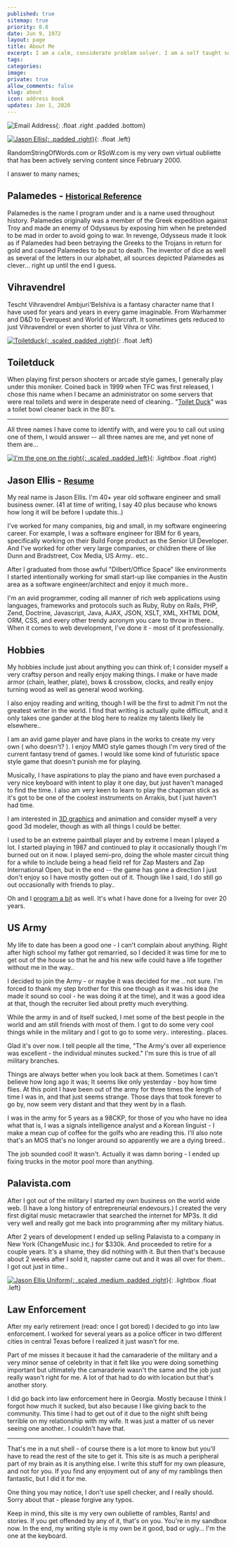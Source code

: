 ```yaml
---
published: true
sitemap: true
priority: 0.8
date: Jun 9, 1972
layout: page
title: About Me
excerpt: I am a calm, considerate problem solver. I am a self taught software engineer and have worked with computers all my life. I am familiar with and have used most major operating systems and have an almost intuitive understanding of all major software packages, as well as having professional experience with most of them.
tags:
categories:
image:
private: true
allow_comments: false
slug: about
icon: address book
updates: Jan 1, 2020
---
```


![Email Address](/images/1972/email.gif){: .float .right .padded .bottom}

[![Jason Ellis](/images/photos/me/jason-ellis-square.png){: .padded .right}](/images/photos/me/jason-ellis-square.png "Jason Ellis"){: .float .left}

<!-- audio controls class='float right'>
  <source src="/images/1972/about.ogg" type="audio/ogg" />
</audio -->

RandomStringOfWords.com or RSoW.com is my very own virtual oubliette that has been actively serving content since February 2000.

I answer to many names;

## Palamedes - <small>[Historical Reference](/palamedes/ "Palamedes Historical Reference")</small>

Palamedes is the name I program under and is a name used throughout history.  Palamedes originally was a member of the Greek expedition against Troy and made an enemy of Odysseus by exposing him when he pretended to be mad in order to avoid going to war.  In revenge, Odysseus made it look as if Palamedes had been betraying the Greeks to the Trojans in return for gold and caused Palamedes to be put to death.  The inventor of dice as well as several of the letters in our alphabet, all sources depicted Palamedes as clever... right up until the end I guess.

## Vihravendrel

Tescht Vihravendrel Ambjuri'Belshiva is a fantasy character name that I have used for years and years in every game imaginable. From Warhammer and D&amp;D to Everquest and World of Warcraft.  It sometimes gets reduced to just Vihravendrel or even shorter to just Vihra or Vihr.

[![Toiletduck](/images/1972/toiletduck-200x200.jpg){: .scaled .padded .right}](/images/1972/toiletduck-200x200.jpg "Toiletduck"){: .float .left}

## Toiletduck

When playing first person shooters or arcade style games, I generally play under this moniker. Coined back in 1999 when TFC was first released, I chose this name when I became an administrator on some servers that were real toilets and were in desperate need of cleaning..  "[Toilet Duck](http://en.wikipedia.org/wiki/Toilet_Duck)" was a toilet bowl cleaner back in the 80's.

---

All three names I have come to identify with, and were you to call out using one of them, I would answer -- all three names are me, and yet none of them are...

[![I'm the one on the right](/images/photos/me/me_bird.jpg){: .scaled .padded .left}](/images/photos/me/me_bird.jpg "I'm the one on the right."){: .lightbox .float .right}


## Jason Ellis - <small>[Resume](/resume/)</small>

My real name is Jason Ellis. I'm 40+ year old software engineer and small business owner.  (41 at time of writing, I say 40 plus because who knows how long it will be before I update this..)

I've worked for many companies, big and small, in my software engineering career.  For example, I was a software engineer for IBM for 6 years, specifically working on their Build Forge product as the Senior UI Developer.  And I've worked for other very large companies, or children there of like Dunn and Bradstreet, Cox Media, US Army.. etc..

After I graduated from those awful "Dilbert/Office Space" like environments I started intentionally working for small start-up like companies in the Austin area as a software engineer/architect and enjoy it much more..

I'm an avid programmer, coding all manner of rich web applications using languages, frameworks and protocols such as Ruby, Ruby on Rails, PHP, Zend, Doctrine, Javascript, Java, AJAX, JSON, XSLT, XML, XHTML DOM, ORM, CSS, and every other trendy acronym you care to throw in there.. When it comes to web development, I've done it - most of it professionally.

## Hobbies

My hobbies include just about anything you can think of; I consider myself a very craftsy person and really enjoy making things. I make or have made armor (chain, leather, plate), bows & crossbow, clocks, and really enjoy turning wood as well as general wood working.

I also enjoy reading and writing, though I will be the first to admit I'm not the greatest writer in the world.  I find that writing is actually quite difficult, and it only takes one gander at the blog here to realize my talents likely lie elsewhere..

I am an avid game player and have plans in the works to create my very own ( who doesn't? ).  I enjoy MMO style games though I'm very tired of the current fantasy trend of games.  I would like some kind of futuristic space style game that doesn't punish me for playing.

Musically, I have aspirations to play the piano and have even purchased a very nice keyboard with intent to play it one day, but just haven't managed to find the time.  I also am very keen to learn to play the chapman stick as it's got to be one of the coolest instruments on Arrakis, but I just haven't had time.

I am interested in [3D graphics](/tag/3d_graphics/) and animation and consider myself a very good 3d modeler, though as with all things I could be better.

I used to be an extreme paintball player and by extreme I mean I played a lot. I started playing in 1987 and continued to play it occasionally though I'm burned out on it now. I played semi-pro, doing the whole master circuit thing for a while to include being a head field ref for Zap Masters and Zap International Open, but in the end -- the game has gone a direction I just don't enjoy so I have mostly gotten out of it.  Though like I said, I do still go out occasionally with friends to play..

Oh and I [program a bit](/programming-and-me/) as well.  It's what I have done for a liveing for over 20 years.

## US Army

My life to date has been a good one - I can't complain about anything. Right after high school my father got remarried, so I decided it was time for me to get out of the house so that he and his new wife could have a life together without me in the way..

I decided to join the Army - or maybe it was decided for me .. not sure. I'm forced to thank my step brother for this one though as it was his idea (he made it sound so cool - he was doing it at the time), and it was a good idea at that, though the recruiter lied about pretty much everything.

While the army in and of itself sucked, I met some of the best people in the world and am still friends with most of them. I got to do some very cool things while in the military and I got to go to some very.. interesting.. places.

Glad it's over now. I tell people all the time, "The Army's over all experience was excellent - the individual minutes sucked."  I'm sure this is true of all military branches.

Things are always better when you look back at them. Sometimes I can't believe how long ago it was; It seems like only yesterday - boy how time flies. At this point I have been out of the army for three times the length of time I was in, and that just seems strange. Those days that took forever to go by, now seem very distant and that they went by in a flash.

I was in the army for 5 years as a 98CKP, for those of you who have no idea what that is, I was a signals intelligence analyst and a Korean linguist - I make a mean cup of coffee for the golfs who are reading this. I'll also note that's an MOS that's no longer around so apparently we are a dying breed..

The job sounded cool! It wasn't. Actually it was damn boring - I ended up fixing trucks in the motor pool more than anything.

## Palavista.com

After I got out of the military I started my own business on the world wide web. (I have a long history of entrepreneurial endevours.) I created the very first digital music metacrawler that searched the internet for MP3s. It did very well and really got me back into programming after my military hiatus.

After 2 years of development I ended up selling Palavista to a company in New York (ChangeMusic inc.) for $330k. And proceeded to retire for a couple years. It's a shame, they did nothing with it.  But then that's because about 2 weeks after I sold it, napster came out and it was all over for them.. I got out just in time..

[![Jason Ellis Uniform](/images/photos/me/me-in-uniform2.jpg){: .scaled .medium .padded .right}](/images/photos/me/me-in-uniform2.jpg "Jason Ellis Uniform"){: .lightbox .float .left}

## Law Enforcement

After my early retirement (read: once I got bored) I decided to go into law enforcement. I worked for several years as a police officer in two different cities in central Texas before I realized it just wasn't for me.

Part of me misses it because it had the camaraderie of the military and a very minor sense of celebrity in that it felt like you were doing something important but ultimately the camaraderie wasn't the same and the job just really wasn't right for me.  A lot of that had to do with location but that's another story.

I did go back into law enforcement here in Georgia. Mostly because I think I forgot how much it sucked, but also because I like giving back to the community.  This time I had to get out of it due to the night shift being terrible on my relationship with my wife.  It was just a matter of us never seeing one another.. I couldn't have that. 

---

That's me in a nut shell - of course there is a lot more to know but you'll have to read the rest of the site to get it. This site is as much a peripheral part of my brain as it is anything else. I write this stuff for my own pleasure, and not for you. If you find any enjoyment out of any of my ramblings then fantastic, but I did it for me.

One thing you may notice, I don't use spell checker, and I really should. Sorry about that - please forgive any typos.

Keep in mind, this site is my very own oubliette of rambles, Rants! and stories. If you get offended by any of it, that's on you. You're in my sandbox now. In the end, my writing style is my own be it good, bad or ugly... I'm the one at the keyboard.
